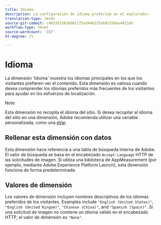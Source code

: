```yaml
---
title: Idioma
description: La configuración de idioma preferida en el explorador.
translation-type: tm+mt
source-git-commit: c4833525816d81175a3446215eb92310ee4021dd
workflow-type: tm+mt
source-wordcount: '157'
ht-degree: 1%

---
```



# Idioma

La dimensión &#39;Idioma&#39; muestra los idiomas principales en los que los visitantes prefieren ver el contenido. Esta dimensión es valiosa cuando desea comprender los idiomas preferidos más frecuentes de los visitantes para ayudar en los esfuerzos de localización.

>[!NOTE]
>
>Esta dimensión no recopila el idioma del sitio. Si desea recopilar el idioma del sitio en una dimensión, Adobe recomienda utilizar una variable personalizada, como una [eVar](evar.md).

## Rellenar esta dimensión con datos

Esta dimensión hace referencia a una tabla de búsqueda interna de Adobe. El valor de búsqueda se basa en el encabezado `Accept-Language` HTTP de las solicitudes de imagen. Si utiliza una biblioteca de AppMeasurement (por ejemplo, mediante Adobe Experience Platform Launch), esta dimensión funciona de forma predeterminada.

## Valores de dimensión

Los valores de dimensión incluyen nombres descriptivos de los idiomas preferidos de los visitantes. Examples include `"English (United States)"`, `"English (United Kingom)"`, `"Chinese (China)"`, and `"Spanish (Spain)"`. Si una solicitud de imagen no contiene un idioma válido en el encabezado HTTP, el valor de dimensión es `"None"`.
